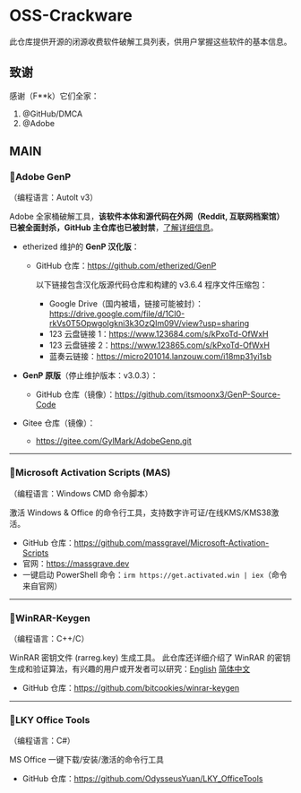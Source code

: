 # OSS-Crackware

此仓库提供开源的闭源收费软件破解工具列表，供用户掌握这些软件的基本信息。

## 致谢

感谢（F**k）它们全家：

1. @GitHub/DMCA
2. @Adobe

## MAIN

### 🎯Adobe GenP

（编程语言：Autolt v3）

Adobe 全家桶破解工具，**该软件本体和源代码在外网（Reddit, 互联网档案馆）已被全面封杀，GitHub 主仓库也已被封禁**，[了解详细信息](https://github.com/github/dmca/blob/master/2025/06/2025-06-18-adobe.md)。

- etherized 维护的 **GenP 汉化版**：
  
  - GitHub 仓库：https://github.com/etherized/GenP
    
      以下链接包含汉化版源代码仓库和构建的 v3.6.4 程序文件压缩包：
    
    - Google Drive（国内被墙，链接可能被封）：https://drive.google.com/file/d/1CI0-rkVs0T5OpwgoIgkni3k3OzQIm09V/view?usp=sharing
    - 123 云盘链接 1：https://www.123684.com/s/kPxoTd-OfWxH
    - 123 云盘链接 2：https://www.123865.com/s/kPxoTd-OfWxH
    - 蓝奏云链接：https://micro201014.lanzouw.com/i18mp31yi1sb

- **GenP 原版**（停止维护版本：v3.0.3）：
  
  - GitHub 仓库（镜像）：https://github.com/itsmoonx3/GenP-Source-Code

- Gitee 仓库（镜像）：
  
  - https://gitee.com/GylMark/AdobeGenp.git

---

### 🎯Microsoft Activation Scripts (MAS)

（编程语言：Windows CMD 命令脚本）

激活 Windows & Office 的命令行工具，支持数字许可证/在线KMS/KMS38激活。

- GitHub 仓库：https://github.com/massgravel/Microsoft-Activation-Scripts
- 官网：https://massgrave.dev
- 一键启动 PowerShell 命令：`irm https://get.activated.win | iex`（命令来自官网）

---

### 🎯WinRAR-Keygen

（编程语言：C++/C）

WinRAR 密钥文件 (rarreg.key) 生成工具。
此仓库还详细介绍了 WinRAR 的密钥生成和验证算法，有兴趣的用户或开发者可以研究：[English](https://github.com/bitcookies/winrar-keygen/blob/master/README.HOW_DOES_IT_WORK.md)  [简体中文](https://github.com/bitcookies/winrar-keygen/blob/master/README.HOW_DOES_IT_WORK.zh-CN.md)

- GitHub 仓库：https://github.com/bitcookies/winrar-keygen

---

### 🎯LKY Office Tools

（编程语言：C#）

MS Office 一键下载/安装/激活的命令行工具

- GitHub 仓库：https://github.com/OdysseusYuan/LKY_OfficeTools
